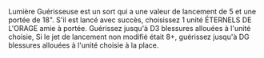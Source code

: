 Lumière Guérisseuse est un sort qui
a une valeur de lancement de 5 et
une portée de 18". S'il est lancé avec
succès, choisissez 1 unité ÉTERNELS
DE L'ORAGE amie à portée. Guérissez
jusqu'à D3 blessures allouées à l'unité
choisie, Si le jet de lancement non
modifié était 8+, guérissez jusqu'à DG
blessures allouées à l'unité choisie à
la place.